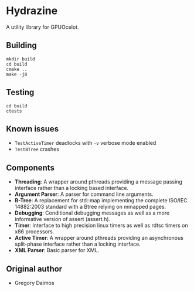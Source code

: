 # Hydrazine 

A utility library for GPUOcelot.

## Building

```
mkdir build
cd build
cmake ..
make -j8
```

## Testing

```
cd build
ctests
```

## Known issues

* `TestActiveTimer` deadlocks with `-v` verbose mode enabled
* `TestBTree` crashes 

## Components

* **Threading**: A wrapper around pthreads providing a message passing interface rather than a locking based interface.
* **Argument Parser**: A parser for command line arguments.
* **B-Tree**: A replacement for std::map implementing the complete ISO/IEC 14882:2003 standard with a Btree relying on mmapped pages.
* **Debugging**: Conditional debugging messages as well as a more informative version of assert (assert.h).
* **Timer**: Interface to high precision linux timers as well as rdtsc timers on x86 processors.
* **Active Timer**: A wrapper around pthreads providing an asynchronous split-phase interface rather than a locking interface.
* **XML Parser**: Basic parser for XML.

## Original author

* Gregory Daimos


